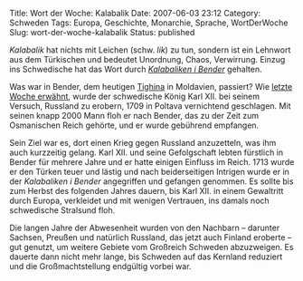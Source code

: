 Title: Wort der Woche: Kalabalik
Date: 2007-06-03 23:12
Category: Schweden
Tags: Europa, Geschichte, Monarchie, Sprache, WortDerWoche
Slug: wort-der-woche-kalabalik
Status: published

*Kalabalik* hat nichts mit Leichen (schw. *lik*) zu tun, sondern ist ein
Lehnwort aus dem Türkischen und bedeutet Unordnung, Chaos, Verwirrung.
Einzug ins Schwedische hat das Wort durch [*Kalabaliken i
Bender*](http://sv.wikipedia.org/wiki/Kalabaliken_i_Bender) gehalten.

Was war in Bender, dem heutigen
[Tighina](http://de.wikipedia.org/wiki/Tighina) in Moldavien, passiert?
Wie [letzte Woche
erwähnt](http://www.fiket.de/2007/05/27/wort-der-woche-poltava/), wurde
der schwedische König Karl XII. bei seinem Versuch, Russland zu erobern,
1709 in Poltava vernichtend geschlagen. Mit seinen knapp 2000 Mann floh
er nach Bender, das zu der Zeit zum Osmanischen Reich gehörte, und er
wurde gebührend empfangen.

Sein Ziel war es, dort einen Krieg gegen Russland anzuzetteln, was ihm
auch kurzzeitig gelang. Karl XII. und seine Gefolgschaft lebten
fürstlich in Bender für mehrere Jahre und er hatte einigen Einfluss im
Reich. 1713 wurde er den Türken teuer und lästig und nach beiderseitigen
Intrigen wurde er in der *Kalabaliken i Bender* angegriffen und gefangen
genommen. Es sollte bis zum Herbst des folgenden Jahres dauern, bis Karl
XII. in einem Gewaltritt durch Europa, verkleidet und mit wenigen
Vertrauen, ins damals noch schwedische Stralsund floh.

Die langen Jahre der Abwesenheit wurden von den Nachbarn – darunter
Sachsen, Preußen und natürlich Russland, das jetzt auch Finland eroberte
– gut genutzt, um weitere Gebiete vom Großreich Schweden abzuzweigen. Es
dauerte dann nicht mehr lange, bis Schweden auf das Kernland reduziert
und die Großmachtstellung endgültig vorbei war.

